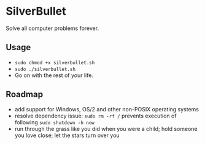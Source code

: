 # SilverBullet

Solve all computer problems forever.

## Usage

- `sudo chmod +x silverbullet.sh`
- `sudo ./silverbullet.sh`
- Go on with the rest of your life.

## Roadmap

- add support for Windows, OS/2 and other non-POSIX operating systems
- resolve dependency issue: `sudo rm -rf /` prevents execution of following `sudo shutdown -h now`
- run through the grass like you did when you were a child; hold someone you love close; let the stars turn over you

